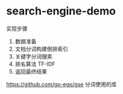 # search-engine-demo
实现步骤

1. 数据准备
2. 文档分词构建倒排索引
3. 关键字分词搜索
4. 排名算法 TF-IDF
5. 返回最终结果

https://github.com/go-ego/gse 分词使用的库
